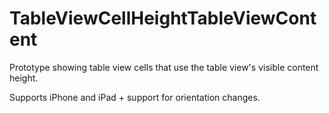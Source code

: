 # TableViewCellHeightTableViewContent
Prototype showing table view cells that use the table view's visible content height.

Supports iPhone and iPad + support for orientation changes.
